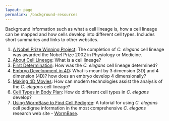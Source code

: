 ```yaml
---
layout: page
permalink: /background-resources
---
```

Background information such as what a cell lineage is, how a cell
lineage can be mapped and how cells develop into different cell types.
Includes short summaries and links to other websites.

1.  [A Nobel Prize Winning
    Project](/nobel-prize-winning-project "A Nobel Prize Winning Project"):
    The completion of *C. elegans* cell lineage was awarded the Nobel
    Prize 2002 in Physiology or Medicine.
2.  [About Cell
    Lineage](/about-cell-lineage-and-fate-mapping "About Cell Lineage and Fate Mapping"):
    What is a cell lineage?
3.  [First
    Determination](/example-research-cell-lineage "Example Research - Cell Lineage"):
    How was the *C. elegans* cell lineage determined?
4.  [Embryo Development in
    4D](/embryo-development-4d "Embryo Development in 4D"): What is
    meant by 3 dimension (3D) and 4 dimension (4D)? how does an embryo
    develop 4 dimensionally?
5.  [Making 4D Movies](making-4d-movies): How can modern technologies
    assist the analysis of the *C. elegans* cell lineage?
6.  [Cell Types in Body
    Plan](/concepts-cell-type-body-plan "Concepts of Cell Type in Body Plan"):
    How do different cell types in *C. elegans* develop?
7.  [Using WormBase to Find Cell
    Pedigree](/using-wormbase-find-cell-pedigree "Using WormBase to find Cell Pedigree"):
    A tutorial for using *C. elegans* cell pedigree information in the
    most comprehensive *C. elegans* research web site -
    [WormBase](http://www.wormbase.org/ "Opens in new window").
